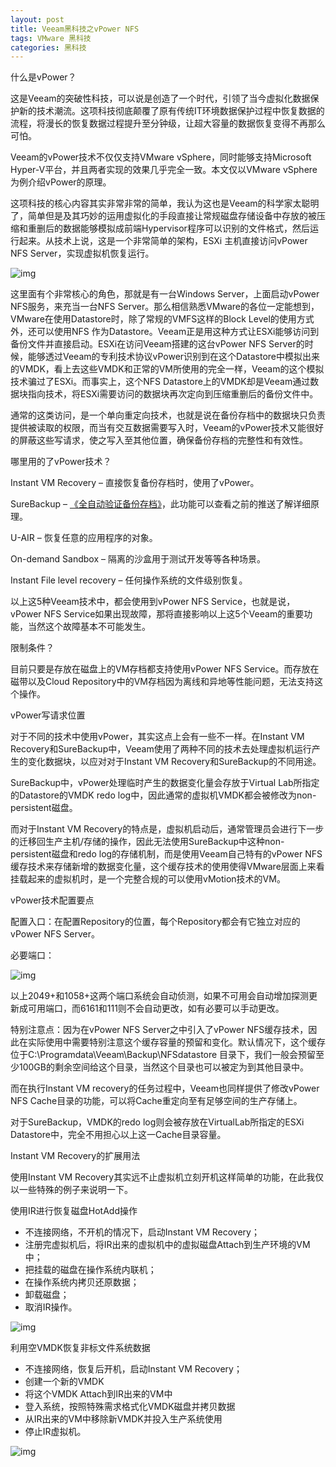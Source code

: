 ```yaml
---
layout: post
title: Veeam黑科技之vPower NFS
tags: VMware 黑科技
categories: 黑科技
---
```




什么是vPower？





这是Veeam的突破性科技，可以说是创造了一个时代，引领了当今虚拟化数据保护新的技术潮流。这项科技彻底颠覆了原有传统IT环境数据保护过程中恢复数据的流程，将漫长的恢复数据过程提升至分钟级，让超大容量的数据恢复变得不再那么可怕。



Veeam的vPower技术不仅仅支持VMware vSphere，同时能够支持Microsoft Hyper-V平台，并且两者实现的效果几乎完全一致。本文仅以VMware vSphere为例介绍vPower的原理。



这项科技的核心内容其实非常非常的简单，我认为这也是Veeam的科学家太聪明了，简单但是及其巧妙的运用虚拟化的手段直接让常规磁盘存储设备中存放的被压缩和重删后的数据能够模拟成前端Hypervisor程序可以识别的文件格式，然后运行起来。从技术上说，这是一个非常简单的架构，ESXi 主机直接访问vPower NFS Server，实现虚拟机恢复运行。

 

![img](https://mmbiz.qlogo.cn/mmbiz_png/FEtXyGtyIU2FvCd8FPVLZpCpniaFGDBr7OdGia7pibrI1bcnPia68eJCbrjb7H82qBYSjnlxWRfjVtwTe8GWckMToA/640?wx_fmt=png)



这里面有个非常核心的角色，那就是有一台Windows Server，上面启动vPower NFS服务，来充当一台NFS Server。那么相信熟悉VMware的各位一定能想到，VMware在使用Datastore时，除了常规的VMFS这样的Block Level的使用方式外，还可以使用NFS 作为Datastore。Veeam正是用这种方式让ESXi能够访问到备份文件并直接启动。ESXi在访问Veeam搭建的这台vPower NFS Server的时候，能够透过Veeam的专利技术协议vPower识别到在这个Datastore中模拟出来的VMDK，看上去这些VMDK和正常的VM所使用的完全一样，Veeam的这个模拟技术骗过了ESXi。而事实上，这个NFS Datastore上的VMDK却是Veeam通过数据块指向技术，将ESXi需要访问的数据块再次定向到压缩重删后的备份文件中。



通常的这类访问，是一个单向重定向技术，也就是说在备份存档中的数据块只负责提供被读取的权限，而当有交互数据需要写入时，Veeam的vPower技术又能很好的屏蔽这些写请求，使之写入至其他位置，确保备份存档的完整性和有效性。





哪里用的了vPower技术？





Instant VM Recovery – 直接恢复备份存档时，使用了vPower。

SureBackup – [《全自动验证备份存档》](http://mp.weixin.qq.com/s?__biz=MzU4NzA1MTk2Mg==&mid=2247483830&idx=1&sn=3fee7103411facb64c243c32b0e0ff65&chksm=fdf0a763ca872e75b75ca65be5f81791549bac6322e5f161ec5becc5be23eef27833ea47b9f3&scene=21#wechat_redirect)，此功能可以查看之前的推送了解详细原理。

U-AIR – 恢复任意的应用程序的对象。

On-demand Sandbox – 隔离的沙盒用于测试开发等等各种场景。

Instant File level recovery – 任何操作系统的文件级别恢复。



以上这5种Veeam技术中，都会使用到vPower NFS Service，也就是说，vPower NFS Service如果出现故障，那将直接影响以上这5个Veeam的重要功能，当然这个故障基本不可能发生。



限制条件？





目前只要是存放在磁盘上的VM存档都支持使用vPower NFS Service。而存放在磁带以及Cloud Repository中的VM存档因为离线和异地等性能问题，无法支持这个操作。



vPower写请求位置





对于不同的技术中使用vPower，其实这点上会有一些不一样。在Instant VM Recovery和SureBackup中，Veeam使用了两种不同的技术去处理虚拟机运行产生的变化数据块，以应对对于Instant VM Recovery和SureBackup的不同用途。

 

SureBackup中，vPower处理临时产生的数据变化量会存放于Virtual Lab所指定的Datastore的VMDK redo log中，因此通常的虚拟机VMDK都会被修改为non-persistent磁盘。



而对于Instant VM Recovery的特点是，虚拟机启动后，通常管理员会进行下一步的迁移回生产主机/存储的操作，因此无法使用SureBackup中这种non-persistent磁盘和redo log的存储机制，而是使用Veeam自己特有的vPower NFS缓存技术来存储新增的数据变化量，这个缓存技术的使用使得VMware层面上来看挂载起来的虚拟机时，是一个完整合规的可以使用vMotion技术的VM。





vPower技术配置要点





配置入口：在配置Repository的位置，每个Repository都会有它独立对应的vPower NFS Server。



必要端口：

![img](https://mmbiz.qlogo.cn/mmbiz_png/FEtXyGtyIU2FvCd8FPVLZpCpniaFGDBr7OLUV4YRXrTBy39LWn0U1icmTISO0auAy4O0Khd5FuVnsfDpcZzOJz4w/640?wx_fmt=png)

以上2049+和1058+这两个端口系统会自动侦测，如果不可用会自动增加探测更新成可用端口，而6161和111则不会自动更改，如有必要可以手动更改。



特别注意点：因为在vPower NFS Server之中引入了vPower NFS缓存技术，因此在实际使用中需要特别注意这个缓存容量的预留和变化。默认情况下，这个缓存位于C:\Programdata\Veeam\Backup\NFSdatastore 目录下，我们一般会预留至少100GB的剩余空间给这个目录，当然这个目录也可以被定为到其他目录中。

而在执行Instant VM recovery的任务过程中，Veeam也同样提供了修改vPower NFS Cache目录的功能，可以将Cache重定向至有足够空间的生产存储上。

对于SureBackup，VMDK的redo log则会被存放在VirtualLab所指定的ESXi Datastore中，完全不用担心以上这一Cache目录容量。



Instant VM Recovery的扩展用法





使用Instant VM Recovery其实远不止虚拟机立刻开机这样简单的功能，在此我仅以一些特殊的例子来说明一下。







使用IR进行恢复磁盘HotAdd操作

- 不连接网络，不开机的情况下，启动Instant VM Recovery；
- 注册完虚拟机后，将IR出来的虚拟机中的虚拟磁盘Attach到生产环境的VM中；
- 把挂载的磁盘在操作系统内联机；
- 在操作系统内拷贝还原数据；
- 卸载磁盘；
- 取消IR操作。

![img](https://mmbiz.qlogo.cn/mmbiz_png/FEtXyGtyIU2FvCd8FPVLZpCpniaFGDBr7XHvSkNicalDK2nLAp91jgGHNZ4XffZyP43LTIefmY0sjN5S2cbqOYZw/640?wx_fmt=png)







利用空VMDK恢复非标文件系统数据

- 不连接网络，恢复后开机，启动Instant VM Recovery；
- 创建一个新的VMDK
- 将这个VMDK Attach到IR出来的VM中
- 登入系统，按照特殊需求格式化VMDK磁盘并拷贝数据
- 从IR出来的VM中移除新VMDK并投入生产系统使用
- 停止IR虚拟机。

![img](https://mmbiz.qlogo.cn/mmbiz_png/FEtXyGtyIU2FvCd8FPVLZpCpniaFGDBr7hSZZp2py64oRdJrMsoAO6kFIZsBCCHLRlKLR9Zia5nItGuYPI4qeAuA/640?wx_fmt=png)